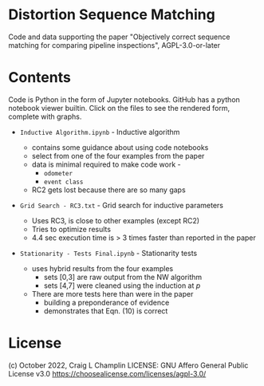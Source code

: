 # Distortion Sequence Matching
 Code and data supporting the paper "Objectively correct sequence matching for comparing pipeline inspections", AGPL-3.0-or-later



# Contents

Code is Python in the form of Jupyter notebooks. GitHub has a python notebook viewer builtin.  Click on the files to see the rendered form, complete with graphs.

* `Inductive Algorithm.ipynb` - Inductive algorithm

  * contains some guidance about using code notebooks
  * select from one of the four examples from the paper
  * data is minimal required to make code work -
    *  `odometer` 
    * `event class`
  * RC2 gets lost because there are so many gaps

  

* `Grid Search - RC3.txt` - Grid search for inductive parameters

  * Uses RC3, is close to other examples (except RC2)
  * Tries to optimize results
  * 4.4 sec execution time is > 3 times faster than reported in the paper

  

* `Stationarity - Tests Final.ipynb` - Stationarity tests

  * uses hybrid results from the four examples
    * sets [0,3] are raw output from the NW algorithm
    * sets [4,7] were cleaned using the induction at $p$
  * There are more tests here than were in the paper
    * building a preponderance of evidence
    * demonstrates that Eqn. $(10)$ is correct

# License

(c) October 2022, Craig L Champlin
LICENSE: GNU Affero General Public License v3.0
https://choosealicense.com/licenses/agpl-3.0/
